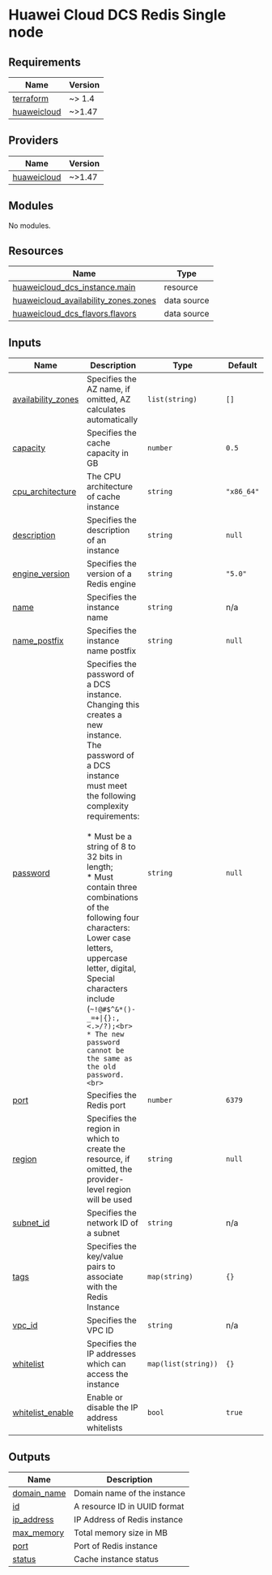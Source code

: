 # Huawei Cloud DCS Redis Single node
<!-- BEGIN_TF_DOCS -->
## Requirements

| Name | Version |
|------|---------|
| <a name="requirement_terraform"></a> [terraform](#requirement\_terraform) | ~> 1.4 |
| <a name="requirement_huaweicloud"></a> [huaweicloud](#requirement\_huaweicloud) | ~>1.47 |

## Providers

| Name | Version |
|------|---------|
| <a name="provider_huaweicloud"></a> [huaweicloud](#provider\_huaweicloud) | ~>1.47 |

## Modules

No modules.

## Resources

| Name | Type |
|------|------|
| [huaweicloud_dcs_instance.main](https://registry.terraform.io/providers/huaweicloud/huaweicloud/latest/docs/resources/dcs_instance) | resource |
| [huaweicloud_availability_zones.zones](https://registry.terraform.io/providers/huaweicloud/huaweicloud/latest/docs/data-sources/availability_zones) | data source |
| [huaweicloud_dcs_flavors.flavors](https://registry.terraform.io/providers/huaweicloud/huaweicloud/latest/docs/data-sources/dcs_flavors) | data source |

## Inputs

| Name | Description | Type | Default | Required |
|------|-------------|------|---------|:--------:|
| <a name="input_availability_zones"></a> [availability\_zones](#input\_availability\_zones) | Specifies the AZ name, if omitted, AZ calculates automatically | `list(string)` | `[]` | no |
| <a name="input_capacity"></a> [capacity](#input\_capacity) | Specifies the cache capacity in GB | `number` | `0.5` | no |
| <a name="input_cpu_architecture"></a> [cpu\_architecture](#input\_cpu\_architecture) | The CPU architecture of cache instance | `string` | `"x86_64"` | no |
| <a name="input_description"></a> [description](#input\_description) | Specifies the description of an instance | `string` | `null` | no |
| <a name="input_engine_version"></a> [engine\_version](#input\_engine\_version) | Specifies the version of a Redis engine | `string` | `"5.0"` | no |
| <a name="input_name"></a> [name](#input\_name) | Specifies the instance name | `string` | n/a | yes |
| <a name="input_name_postfix"></a> [name\_postfix](#input\_name\_postfix) | Specifies the instance name postfix | `string` | `null` | no |
| <a name="input_password"></a> [password](#input\_password) | Specifies the password of a DCS instance. Changing this creates a new instance.<br>  The password of a DCS instance must meet the following complexity requirements:<br><br>  * Must be a string of 8 to 32 bits in length;<br>  * Must contain three combinations of the following four characters: Lower case<br>    letters, uppercase letter, digital, Special characters include (`~!@#$^&*()-_=+\|{}:,<.>/?);<br>  * The new password cannot be the same as the old password.<br>` | `string` | `null` | no |
| <a name="input_port"></a> [port](#input\_port) | Specifies the Redis port | `number` | `6379` | no |
| <a name="input_region"></a> [region](#input\_region) | Specifies the region in which to create the resource, if omitted, the provider-level region will be used | `string` | `null` | no |
| <a name="input_subnet_id"></a> [subnet\_id](#input\_subnet\_id) | Specifies the network ID of a subnet | `string` | n/a | yes |
| <a name="input_tags"></a> [tags](#input\_tags) | Specifies the key/value pairs to associate with the Redis Instance | `map(string)` | `{}` | no |
| <a name="input_vpc_id"></a> [vpc\_id](#input\_vpc\_id) | Specifies the VPC ID | `string` | n/a | yes |
| <a name="input_whitelist"></a> [whitelist](#input\_whitelist) | Specifies the IP addresses which can access the instance | `map(list(string))` | `{}` | no |
| <a name="input_whitelist_enable"></a> [whitelist\_enable](#input\_whitelist\_enable) | Enable or disable the IP address whitelists | `bool` | `true` | no |

## Outputs

| Name | Description |
|------|-------------|
| <a name="output_domain_name"></a> [domain\_name](#output\_domain\_name) | Domain name of the instance |
| <a name="output_id"></a> [id](#output\_id) | A resource ID in UUID format |
| <a name="output_ip_address"></a> [ip\_address](#output\_ip\_address) | IP Address of Redis instance |
| <a name="output_max_memory"></a> [max\_memory](#output\_max\_memory) | Total memory size in MB |
| <a name="output_port"></a> [port](#output\_port) | Port of Redis instance |
| <a name="output_status"></a> [status](#output\_status) | Cache instance status |
<!-- END_TF_DOCS -->